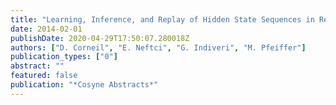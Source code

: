 ```yaml
---
title: "Learning, Inference, and Replay of Hidden State Sequences in Recurrent Spiking Neural Networks"
date: 2014-02-01
publishDate: 2020-04-29T17:50:07.280018Z
authors: ["D. Corneil", "E. Neftci", "G. Indiveri", "M. Pfeiffer"]
publication_types: ["0"]
abstract: ""
featured: false
publication: "*Cosyne Abstracts*"
---
```



